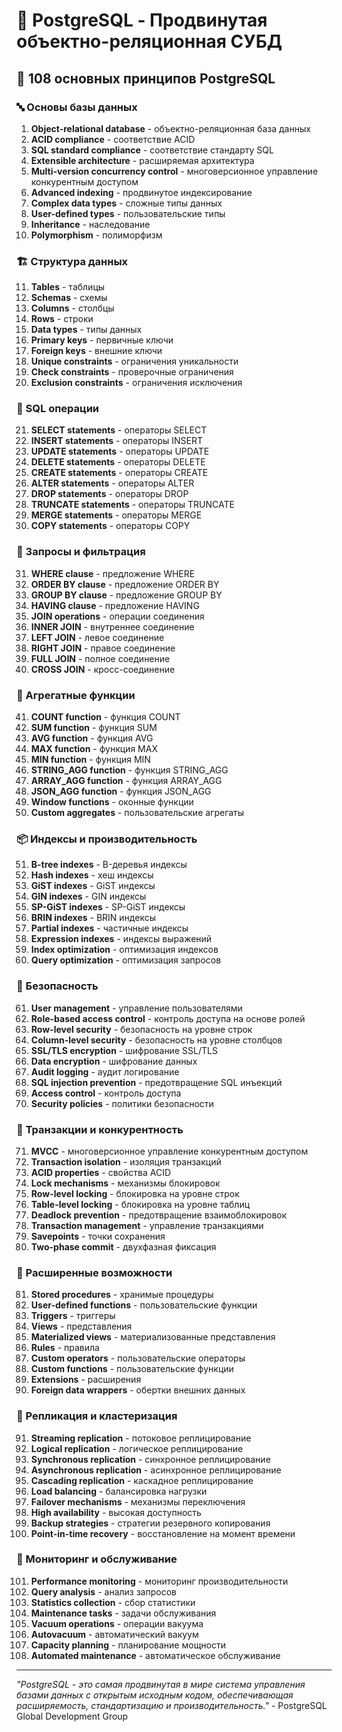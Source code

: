 # 🐘 PostgreSQL - Продвинутая объектно-реляционная СУБД

## 🌟 108 основных принципов PostgreSQL

### 🔤 Основы базы данных

1. **Object-relational database** - объектно-реляционная база данных
2. **ACID compliance** - соответствие ACID
3. **SQL standard compliance** - соответствие стандарту SQL
4. **Extensible architecture** - расширяемая архитектура
5. **Multi-version concurrency control** - многоверсионное управление конкурентным доступом
6. **Advanced indexing** - продвинутое индексирование
7. **Complex data types** - сложные типы данных
8. **User-defined types** - пользовательские типы
9. **Inheritance** - наследование
10. **Polymorphism** - полиморфизм

### 🏗️ Структура данных

11. **Tables** - таблицы
12. **Schemas** - схемы
13. **Columns** - столбцы
14. **Rows** - строки
15. **Data types** - типы данных
16. **Primary keys** - первичные ключи
17. **Foreign keys** - внешние ключи
18. **Unique constraints** - ограничения уникальности
19. **Check constraints** - проверочные ограничения
20. **Exclusion constraints** - ограничения исключения

### 🔄 SQL операции

21. **SELECT statements** - операторы SELECT
22. **INSERT statements** - операторы INSERT
23. **UPDATE statements** - операторы UPDATE
24. **DELETE statements** - операторы DELETE
25. **CREATE statements** - операторы CREATE
26. **ALTER statements** - операторы ALTER
27. **DROP statements** - операторы DROP
28. **TRUNCATE statements** - операторы TRUNCATE
29. **MERGE statements** - операторы MERGE
30. **COPY statements** - операторы COPY

### 🎯 Запросы и фильтрация

31. **WHERE clause** - предложение WHERE
32. **ORDER BY clause** - предложение ORDER BY
33. **GROUP BY clause** - предложение GROUP BY
34. **HAVING clause** - предложение HAVING
35. **JOIN operations** - операции соединения
36. **INNER JOIN** - внутреннее соединение
37. **LEFT JOIN** - левое соединение
38. **RIGHT JOIN** - правое соединение
39. **FULL JOIN** - полное соединение
40. **CROSS JOIN** - кросс-соединение

### 🧪 Агрегатные функции

41. **COUNT function** - функция COUNT
42. **SUM function** - функция SUM
43. **AVG function** - функция AVG
44. **MAX function** - функция MAX
45. **MIN function** - функция MIN
46. **STRING_AGG function** - функция STRING_AGG
47. **ARRAY_AGG function** - функция ARRAY_AGG
48. **JSON_AGG function** - функция JSON_AGG
49. **Window functions** - оконные функции
50. **Custom aggregates** - пользовательские агрегаты

### 📦 Индексы и производительность

51. **B-tree indexes** - B-деревья индексы
52. **Hash indexes** - хеш индексы
53. **GiST indexes** - GiST индексы
54. **GIN indexes** - GIN индексы
55. **SP-GiST indexes** - SP-GiST индексы
56. **BRIN indexes** - BRIN индексы
57. **Partial indexes** - частичные индексы
58. **Expression indexes** - индексы выражений
59. **Index optimization** - оптимизация индексов
60. **Query optimization** - оптимизация запросов

### 🔧 Безопасность

61. **User management** - управление пользователями
62. **Role-based access control** - контроль доступа на основе ролей
63. **Row-level security** - безопасность на уровне строк
64. **Column-level security** - безопасность на уровне столбцов
65. **SSL/TLS encryption** - шифрование SSL/TLS
66. **Data encryption** - шифрование данных
67. **Audit logging** - аудит логирование
68. **SQL injection prevention** - предотвращение SQL инъекций
69. **Access control** - контроль доступа
70. **Security policies** - политики безопасности

### 🧮 Транзакции и конкурентность

71. **MVCC** - многоверсионное управление конкурентным доступом
72. **Transaction isolation** - изоляция транзакций
73. **ACID properties** - свойства ACID
74. **Lock mechanisms** - механизмы блокировок
75. **Row-level locking** - блокировка на уровне строк
76. **Table-level locking** - блокировка на уровне таблиц
77. **Deadlock prevention** - предотвращение взаимоблокировок
78. **Transaction management** - управление транзакциями
79. **Savepoints** - точки сохранения
80. **Two-phase commit** - двухфазная фиксация

### 🎨 Расширенные возможности

81. **Stored procedures** - хранимые процедуры
82. **User-defined functions** - пользовательские функции
83. **Triggers** - триггеры
84. **Views** - представления
85. **Materialized views** - материализованные представления
86. **Rules** - правила
87. **Custom operators** - пользовательские операторы
88. **Custom functions** - пользовательские функции
89. **Extensions** - расширения
90. **Foreign data wrappers** - обертки внешних данных

### 🚀 Репликация и кластеризация

91. **Streaming replication** - потоковое реплицирование
92. **Logical replication** - логическое реплицирование
93. **Synchronous replication** - синхронное реплицирование
94. **Asynchronous replication** - асинхронное реплицирование
95. **Cascading replication** - каскадное реплицирование
96. **Load balancing** - балансировка нагрузки
97. **Failover mechanisms** - механизмы переключения
98. **High availability** - высокая доступность
99. **Backup strategies** - стратегии резервного копирования
100. **Point-in-time recovery** - восстановление на момент времени

### 🧪 Мониторинг и обслуживание

101. **Performance monitoring** - мониторинг производительности
102. **Query analysis** - анализ запросов
103. **Statistics collection** - сбор статистики
104. **Maintenance tasks** - задачи обслуживания
105. **Vacuum operations** - операции вакуума
106. **Autovacuum** - автоматический вакуум
107. **Capacity planning** - планирование мощности
108. **Automated maintenance** - автоматическое обслуживание

---

*"PostgreSQL - это самая продвинутая в мире система управления базами данных с открытым исходным кодом, обеспечивающая расширяемость, стандартизацию и производительность."* - PostgreSQL Global Development Group
